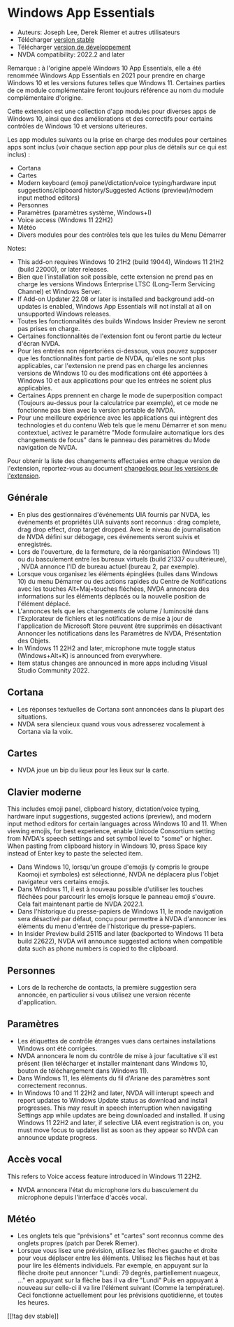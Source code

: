 # Windows App Essentials #

* Auteurs: Joseph Lee, Derek Riemer et autres utilisateurs
* Télécharger [version stable][1]
* Télécharger [version de développement][2]
* NVDA compatibility: 2022.2 and later

Remarque : à l'origine appelé Windows 10 App Essentials, elle a été renommée
Windows App Essentials en 2021 pour prendre en charge Windows 10 et les
versions futures telles que Windows 11. Certaines parties de ce module
complémentaire feront toujours référence au nom du module complémentaire
d'origine.

Cette extension est une collection d'app modules pour diverses apps de
Windows 10, ainsi que des améliorations et des correctifs pour certains
contrôles de Windows 10 et versions ultérieures.

Les app modules suivants ou la prise en charge des modules pour certaines
apps sont inclus (voir chaque section app pour plus de détails sur ce qui
est inclus) :

* Cortana
* Cartes
* Modern keyboard (emoji panel/dictation/voice typing/hardware input
  suggestions/clipboard history/Suggested Actions (preview)/modern input
  method editors)
* Personnes
* Paramètres (paramètres système, Windows+I)
* Voice access (Windows 11 22H2)
* Météo
* Divers modules pour des contrôles tels que les tuiles du Menu Démarrer

Notes:

* This add-on requires Windows 10 21H2 (build 19044), Windows 11 21H2 (build
  22000), or later releases.
* Bien que l'installation soit possible, cette extension ne prend pas en
  charge les versions Windows Enterprise LTSC (Long-Term Servicing Channel)
  et Windows Server.
* If Add-on Updater 22.08 or later is installed and background add-on
  updates is enabled, Windows App Essentials will not install at all on
  unsupported Windows releases.
* Toutes les fonctionnalités des builds Windows Insider Preview ne seront
  pas prises en charge.
* Certaines fonctionnalités de l'extension font ou feront partie du lecteur
  d'écran NVDA.
* Pour les entrées non répertoriées ci-dessous, vous pouvez supposer que les
  fonctionnalités font partie de NVDA, qu'elles ne sont plus applicables,
  car l'extension ne prend pas en charge les anciennes versions de Windows
  10 ou des modifications ont été apportées à Windows 10 et aux applications
  pour que les entrées ne soient plus applicables.
* Certaines Apps prennent en charge le mode de superposition compact
  (Toujours au-dessus pour la calculatrice par exemple), et ce mode ne
  fonctionne pas bien avec la version portable de NVDA.
* Pour une meilleure expérience avec les applications qui intègrent des
  technologies et du contenu Web tels que le menu Démarrer et son menu
  contextuel, activez le paramètre "Mode formulaire automatique lors des
  changements de focus" dans le panneau des paramètres du Mode navigation de
  NVDA.

Pour obtenir la liste des changements effectuées entre chaque version de
l'extension, reportez-vous au document [changelogs pour les versions de
l'extension][3].

## Générale

* En plus des gestionnaires d'événements UIA fournis par NVDA, les
  événements et propriétés UIA suivants sont reconnus : drag complete, drag
  drop effect, drop target dropped. Avec le niveau de journalisation de NVDA
  défini sur débogage, ces événements seront suivis et enregistrés.
* Lors de l'ouverture, de la fermeture, de la réorganisation (Windows 11)
  ou du basculement entre les bureaux virtuels (build 21337 ou ultérieure),
  , NVDA annonce l'ID de bureau actuel (bureau 2, par exemple).
* Lorsque vous organisez les éléments épinglées (tuiles dans Windows 10) du
  menu Démarrer ou des actions rapides du Centre de Notifications avec les
  touches Alt+Maj+touches fléchées, NVDA annoncera des informations sur les
  éléments déplacés ou la nouvelle position de l'élément déplacé.
* L'annonces tels que les changements de volume / luminosité dans
  l'Explorateur de fichiers et les notifications de mise à jour de
  l'application de Microsoft Store peuvent être supprimés en désactivant
  Annoncer les notifications dans les Paramètres de NVDA, Présentation des
  Objets.
* In Windows 11 22H2 and later, microphone mute toggle status
  (Windows+Alt+K) is announced from everywhere.
* Item status changes are announced in more apps including Visual Studio
  Community 2022.

## Cortana

* Les réponses textuelles de Cortana sont annoncées dans la plupart des
  situations.
* NVDA sera silencieux quand vous vous adresserez vocalement à Cortana via
  la voix.

## Cartes

* NVDA joue un bip du lieux pour les lieux sur la carte.

## Clavier moderne

This includes emoji panel, clipboard history, dictation/voice typing,
hardware input suggestions, suggested actions (preview), and modern input
method editors for certain languages across Windows 10 and 11. When viewing
emojis, for best experience, enable Unicode Consortium setting from NVDA's
speech settings and set symbol level to "some" or higher. When pasting from
clipboard history in Windows 10, press Space key instead of Enter key to
paste the selected item.

* Dans Windows 10, lorsqu'un groupe d'emojis (y compris le groupe Kaomoji et
  symboles) est sélectionné, NVDA ne déplacera plus l'objet navigateur vers
  certains emojis.
* Dans Windows 11, il est à nouveau possible d'utiliser les touches fléchées
  pour parcourir les emojis lorsque le panneau emoji s'ouvre. Cela fait
  maintenant partie de NVDA 2022.1.
* Dans l'historique du presse-papiers de Windows 11, le mode navigation sera
  désactivé par défaut, conçu pour permettre à NVDA d'annoncer les éléments
  du menu d'entrée de l'historique du presse-papiers.
* In Insider Preview build 25115 and later (backported to Windows 11 beta
  build 22622), NVDA will announce suggested actions when compatible data
  such as phone numbers is copied to the clipboard.

## Personnes

* Lors de la recherche de contacts, la première suggestion sera annoncée, en
  particulier si vous utilisez une version récente d'application.

## Paramètres

* Les étiquettes de contrôle étranges vues dans certaines installations
  Windows ont été corrigées.
* NVDA annoncera le nom du contrôle de mise à jour facultative s'il est
  présent (lien télécharger et installer maintenant dans Windows 10, bouton
  de téléchargement dans Windows 11).
* Dans Windows 11, les éléments du fil d'Ariane des paramètres sont
  correctement reconnus.
* In Windows 10 and 11 22H2 and later, NVDA will interupt speech and report
  updates to Windows Update status as download and install progresses. This
  may result in speech interruption when navigating Settings app while
  updates are being downloaded and installed. If using Windows 11 22H2 and
  later, if selective UIA event registration is on, you must move focus to
  updates list as soon as they appear so NVDA can announce update progress.

## Accès vocal

This refers to Voice access feature introduced in Windows 11 22H2.

* NVDA annoncera l'état du microphone lors du basculement du microphone
  depuis l'interface d'accès vocal.

## Météo

* Les onglets tels que "prévisions" et "cartes" sont reconnus comme des
  onglets propres (patch par Derek Riemer).
* Lorsque vous lisez une prévision, utilisez les flèches gauche et droite
  pour vous déplacer entre les éléments. Utilisez les flèches haut et bas
  pour lire les éléments individuels. Par exemple, en appuyant sur la flèche
  droite peut annoncer "Lundi: 79 degrés, partiellement nuageux, ..." en
  appuyant sur la flèche bas il va dire "Lundi" Puis en appuyant à nouveau
  sur celle-ci il va lire l'élément suivant (Comme la température). Ceci
  fonctionne actuellement pour les prévisions quotidienne,  et toutes les
  heures.

[[!tag dev stable]]

[1]: https://addons.nvda-project.org/files/get.php?file=w10

[2]: https://addons.nvda-project.org/files/get.php?file=w10-dev

[3]: https://github.com/josephsl/wintenapps/wiki/w10changelog

